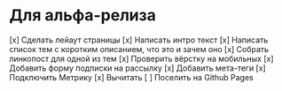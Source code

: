 Для альфа-релиза
================

[x] Сделать лейаут страницы
[x] Написать интро текст
[x] Написать список тем с коротким описанием, что это и зачем оно
[x] Собрать линкопост для одной из тем
[x] Проверить вёрстку на мобильных
[x] Добавить форму подписки на рассылку
[x] Добавить мета-теги
[x] Подключить Метрику
[x] Вычитать
[ ] Поселить на Github Pages
